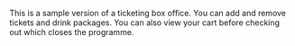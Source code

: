This is a sample version of a ticketing box office. 
You can add and remove tickets and drink packages. 
You can also view your cart before checking out which closes the programme.
